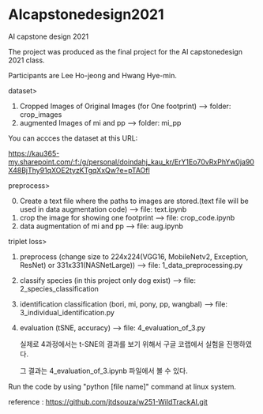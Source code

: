# AIcapstonedesign2021
AI capstone design 2021

The project was produced as the final project for the AI capstonedesign 2021 class.

Participants are Lee Ho-jeong and Hwang Hye-min.

dataset>
  1. Cropped Images of Original Images (for One footprint) --> folder: crop_images
  2. augmented Images of mi and pp --> folder: mi_pp

You can accces the dataset at this URL:

https://kau365-my.sharepoint.com/:f:/g/personal/doindahj_kau_kr/ErY1Eo70vRxPhYw0ja90X48BjThy91qXOE2tyzKTgqXxQw?e=pTAOfl

preprocess>

  0. Create a text file where the paths to images are stored.(text file will be used in data augmentation code) --> file: text.ipynb
  1. crop the image for showing one footprint --> file: crop_code.ipynb
  2. data augmentation of mi and pp --> file: aug.ipynb

triplet loss>
  1. preprocess (change size to 224x224(VGG16, MobileNetv2, Exception, ResNet) or 331x331(NASNetLarge)) --> file: 1_data_preprocessing.py
  2. classify species (in this project only dog exist) --> file: 2_species_classification
  3. identification classification (bori, mi, pony, pp, wangbal) --> file: 3_individual_identification.py
  4. evaluation (tSNE, accuracy) --> file: 4_evaluation_of_3.py
     
     실제로 4과정에서는 t-SNE의 결과를 보기 위해서 구글 코랩에서 실험을 진행하였다.
     
     그 결과는 4_evaluation_of_3.ipynb 파일에서 볼 수 있다.

Run the code by using "python [file name]" command at linux system.

reference : https://github.com/jtdsouza/w251-WildTrackAI.git
